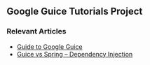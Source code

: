 ## Google Guice Tutorials Project

### Relevant Articles
- [Guide to Google Guice](http://www.baeldung.com/guice)
- [Guice vs Spring – Dependency Injection](https://www.baeldung.com/guice-spring-dependency-injection)
